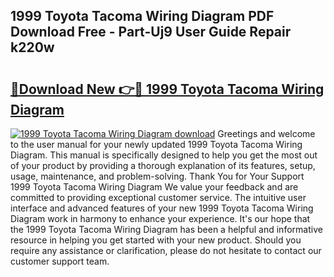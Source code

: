 ## 1999 Toyota Tacoma Wiring Diagram PDF Download Free - Part-Uj9 User Guide Repair k220w

# <h2><a href="http://dfk4qdt.blite.top/?on=1999+Toyota+Tacoma+Wiring+Diagram">🔗Download New 👉🔴 1999 Toyota Tacoma Wiring Diagram</a></h2>

[![1999 Toyota Tacoma Wiring Diagram download](https://i.imgur.com/lujVjoI.png)](http://dfk4qdt.blite.top/?on=1999+Toyota+Tacoma+Wiring+Diagram)
Greetings and welcome to the user manual for your newly updated 1999 Toyota Tacoma Wiring Diagram. This manual is specifically designed to help you get the most out of your product by providing a thorough explanation of its features, setup, usage, maintenance, and problem-solving. Thank You for Your Support 1999 Toyota Tacoma Wiring Diagram We value your feedback and are committed to providing exceptional customer service. The intuitive user interface and advanced features of your new 1999 Toyota Tacoma Wiring Diagram work in harmony to enhance your experience. It's our hope that the 1999 Toyota Tacoma Wiring Diagram has been a helpful and informative resource in helping you get started with your new product. Should you require any assistance or clarification, please do not hesitate to contact our customer support team.
